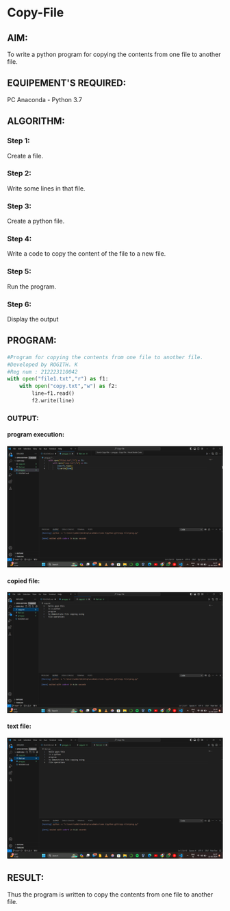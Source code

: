 # Copy-File
## AIM:
To write a python program for copying the contents from one file to another file.
## EQUIPEMENT'S REQUIRED: 
PC
Anaconda - Python 3.7
## ALGORITHM: 
### Step 1:
Create a file.
### Step 2:
Write some lines in that file.
### Step 3:
Create a python file.
### Step 4:
Write a code to copy the content of the file to a new file.
### Step 5:
Run the program.
### Step 6:
Display the output
## PROGRAM:
```python
#Program for copying the contents from one file to another file.
#Developed by ROGITH. K
#Reg num : 212223110042
with open("file1.txt","r") as f1:
    with open("copy.txt","w") as f2:
        line=f1.read()
        f2.write(line)
```
### OUTPUT:
#### program execution:
![alt text](<Screenshot 2024-05-12 144543.png>) 
#### copied file:
![alt text](<Screenshot 2024-05-12 144609.png>)
#### text file:
![alt text](<Screenshot 2024-05-12 144638.png>)

## RESULT:
Thus the program is written to copy the contents from one file to another file.